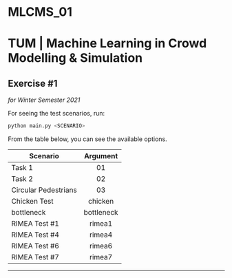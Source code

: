 # MLCMS_01
# TUM | Machine Learning in Crowd Modelling & Simulation
## Exercise #1
_for Winter Semester 2021_



For seeing the test scenarios, run:
```python
python main.py <SCENARIO>
```

From the table below, you can see the available options.

| Scenario              | Argument      |
| ----------------------|:-------------:|
| Task 1                | 01            |
| Task 2                | 02            |
| Circular Pedestrians  | 03            |
| Chicken Test          | chicken       |
| bottleneck            | bottleneck    |
| RIMEA Test #1         | rimea1        |
| RIMEA Test #4         | rimea4        |
| RIMEA Test #6         | rimea6        |
| RIMEA Test #7         | rimea7        |

***
